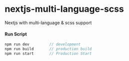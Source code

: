 # nextjs-multi-language-scss
Nextjs with multi-language &amp; scss support 

#### Run Script
```javascript
npm run dev         // development
npm run build       // production build
npm run start       // Production Start
```
